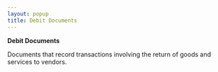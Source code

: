 ```yaml
---
layout: popup
title: Debit Documents
---
```



**Debit Documents**


Documents that record transactions involving the return of goods and services to vendors.
